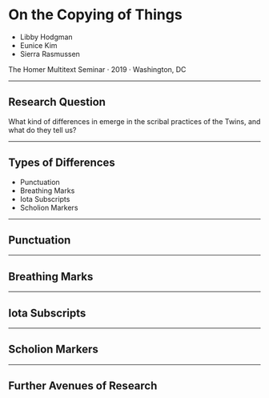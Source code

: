 
# On the Copying of Things


- Libby Hodgman
- Eunice Kim
- Sierra Rasmussen

The Homer Multitext Seminar · 2019 · Washington, DC

---
## Research Question

What kind of differences in emerge in the scribal practices of the Twins, and what do they tell us?


---
## Types of Differences

- Punctuation
- Breathing Marks
- Iota Subscripts
- Scholion Markers

---

## Punctuation


---

## Breathing Marks



---

## Iota Subscripts


---

## Scholion Markers


---


## Further Avenues of Research
